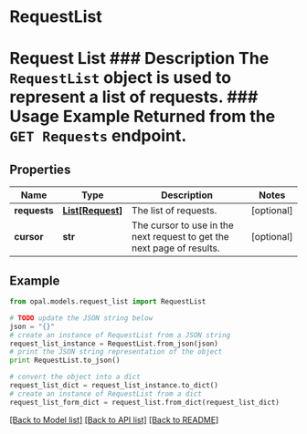 # RequestList

# Request List ### Description The `RequestList` object is used to represent a list of requests.  ### Usage Example Returned from the `GET Requests` endpoint.

## Properties

Name | Type | Description | Notes
------------ | ------------- | ------------- | -------------
**requests** | [**List[Request]**](Request.md) | The list of requests. | [optional] 
**cursor** | **str** | The cursor to use in the next request to get the next page of results. | [optional] 

## Example

```python
from opal.models.request_list import RequestList

# TODO update the JSON string below
json = "{}"
# create an instance of RequestList from a JSON string
request_list_instance = RequestList.from_json(json)
# print the JSON string representation of the object
print RequestList.to_json()

# convert the object into a dict
request_list_dict = request_list_instance.to_dict()
# create an instance of RequestList from a dict
request_list_form_dict = request_list.from_dict(request_list_dict)
```
[[Back to Model list]](../README.md#documentation-for-models) [[Back to API list]](../README.md#documentation-for-api-endpoints) [[Back to README]](../README.md)


